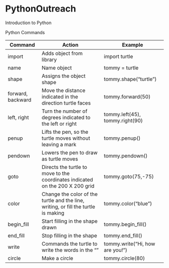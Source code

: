 # PythonOutreach

Introduction to Python 

Python Commands 

|Command |Action |Example |
|---|----|---|
|import | Adds object from library |import turtle |
|name |Name object |tommy = turtle |
|shape |Assigns the object shape |tommy.shape(“turtle”) |
|forward, backward |Move the distance indicated in the direction turtle faces |tommy.forward(50) |
|left, right |Turn the number of degrees indicated to the left or right |tommy.left(45), tommy.right(90) |
|penup |Lifts the pen, so the turtle moves without leaving a mark |tommy.penup() |
|pendown |Lowers the pen to draw as turtle moves |tommy.pendown() |
|goto |Directs the turtle to move to the coordinates indicated on the 200 X 200 grid |tommy.goto(75,-75) |
|color |Change the color of the turtle and the line, writing, or fill the turtle is making |tommy.color(“blue”) |
|begin_fill |Start filling in the shape drawn |tommy.begin_fill() |
|end_fill |Stop filling in the shape |tommy.end_fill() 
|write |Commands the turtle to write the words in the “” |tommy.write(“Hi, how are you!”) |
|circle |Make a circle |tommy.circle(80) |

